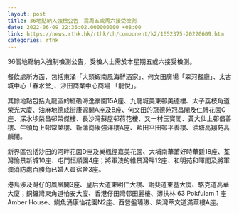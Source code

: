 ```yaml
---
layout: post
title: 36地點納入強檢公告　需周五或周六接受檢測
date: 2022-06-09 22:36:02.000000000 +08:00
link: https://news.rthk.hk/rthk/ch/component/k2/1652375-20220609.htm
categories: rthk
---
```


36個地點納入強制檢測公告，受檢人士需於本星期五或六接受檢測。

餐飲處所方面，包括東涌「大頭蝦南風海鮮酒家」、何文田廣場「翠河餐廳」、太古城中心「春水堂」、沙田商業中心商場 「龍悅」。

其餘地點包括九龍區的紅磡海逸豪園15A座、九龍城美東邨美德樓、太子荔枝角道榮光大廈、油麻地德成街康源閣A座及B座、何文田的冠德苑冠昌閣及仁禮花園C座、深水埗榮昌邨榮傑樓、長沙灣蘇屋邨荷花樓、又一村玉寶閣、黃大仙上邨倡善樓、牛頭角上邨常榮樓、新蒲崗康強洋樓A座、藍田平田邨平善樓、油塘高翔苑高麟閣。

新界區包括沙田的河畔花園D座及樂楓徑嘉美花園、大埔南華莆好時華廷18座、荃灣愉景新城10座、屯門恒順園4座；將軍澳的維景灣畔12座、和明苑和暉閣及將軍澳消防處百勝角已婚人員宿舍3座。

港島涉及灣仔的鳳凰閣3座、皇后大道東明仁大樓、謝斐道東基大廈、駱克道高華大廈；銅鑼灣東角道怡安大廈、香港仔田灣邨田麗樓、薄扶林 63 Pokfulam 1 座 Amber House、鰂魚涌康怡花園N2座、西營盤瑧璈、柴灣萃文道滿華樓A座。
